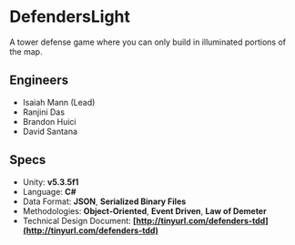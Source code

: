 # DefendersLight
A tower defense game where you can only build in illuminated portions of the map.

## Engineers
- Isaiah Mann (Lead)
- Ranjini Das
- Brandon Huici
- David Santana

## Specs
- Unity: **v5.3.5f1**
- Language: **C#**
- Data Format: **JSON**, **Serialized Binary Files**
- Methodologies: **Object-Oriented**, **Event Driven**, **Law of Demeter**
- Technical Design Document: **[http://tinyurl.com/defenders-tdd](http://tinyurl.com/defenders-tdd)**
